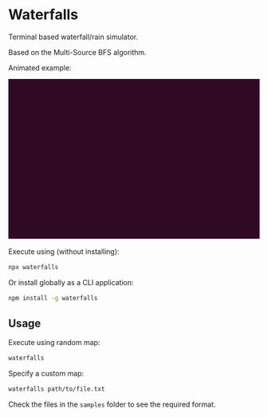 # Waterfalls

Terminal based waterfall/rain simulator.

Based on the Multi-Source BFS algorithm.

Animated example:

![](demo.gif)

Execute using (without installing):

```bash
npx waterfalls
```

Or install globally as a CLI application:

```bash
npm install -g waterfalls
```
## Usage

Execute using random map:

```bash
waterfalls
```

Specify a custom map:

```bash
waterfalls path/to/file.txt
```

Check the files in the `samples` folder to see the required format.
